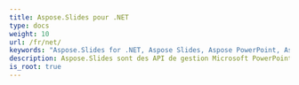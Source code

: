 ```yaml
---
title: Aspose.Slides pour .NET
type: docs
weight: 10
url: /fr/net/
keywords: "Aspose.Slides for .NET, Aspose Slides, Aspose PowerPoint, Aspose PPT, Aspose API Reference."
description: Aspose.Slides sont des API de gestion Microsoft PowerPoint® qui permettent aux applications logicielles de lire et d'écrire des documents PowerPoint® sans utiliser Microsoft PowerPoint®.
is_root: true
---
```


